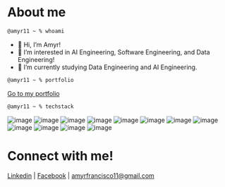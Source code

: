 # About me
```zsh
@amyr11 ~ % whoami
```
- 👋 Hi, I’m Amyr!
- 👀 I’m interested in AI Engineering, Software Engineering, and Data Engineering!
- 🌱 I’m currently studying Data Engineering and AI Engineering.

```zsh
@amyr11 ~ % portfolio
```
[Go to my portfolio](https://amyredmar.notion.site/Hi-I-m-Amyr-6a4effecde684d65bef5d02ee26c3ef3)

```zsh
@amyr11 ~ % techstack
```
![image](https://img.shields.io/badge/C-00599C?style=for-the-badge&logo=c&logoColor=white)
![image](https://img.shields.io/badge/C%2B%2B-00599C?style=for-the-badge&logo=c%2B%2B&logoColor=white)
![image](https://img.shields.io/badge/Python-FFD43B?style=for-the-badge&logo=python&logoColor=blue)
![image](https://img.shields.io/badge/Flutter-02569B?style=for-the-badge&logo=flutter&logoColor=white)
![image](https://img.shields.io/badge/HTML5-E34F26?style=for-the-badge&logo=html5&logoColor=white)
![image](https://img.shields.io/badge/CSS3-1572B6?style=for-the-badge&logo=css3&logoColor=white)
![image](https://img.shields.io/badge/JavaScript-323330?style=for-the-badge&logo=javascript&logoColor=F7DF1E)
![image](https://img.shields.io/badge/Express.js-000000?style=for-the-badge&logo=express&logoColor=white)
![image](https://img.shields.io/badge/React-20232A?style=for-the-badge&logo=react&logoColor=61DAFB)
![image](https://img.shields.io/badge/Node.js-339933?style=for-the-badge&logo=nodedotjs&logoColor=white)
![image](https://img.shields.io/badge/firebase-ffca28?style=for-the-badge&logo=firebase&logoColor=black)
![image](https://img.shields.io/badge/laravel-f22e2e?style=for-the-badge&logo=laravel&logoColor=white)

# Connect with me!
[Linkedin](https://www.linkedin.com/in/amyr-edmar-francisco-a5b425224/) | 
[Facebook](https://www.facebook.com/amyredmar/) | 
[amyrfrancisco11@gmail.com](mailto:amyrfrancisco11@gmail.com)
